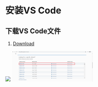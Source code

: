 # 安装VS Code 
## 下载VS Code文件
1. [Download](https://code.visualstudio.com/)

<img src="../../../blob/main/Notes/Images/Env_VSCode/1.png" width="50%">  
<img src="https://github.com/Alex-Ji/AutomateTest/raw/main/Notes/Images/Env_Python/1.png" width="50%">  
